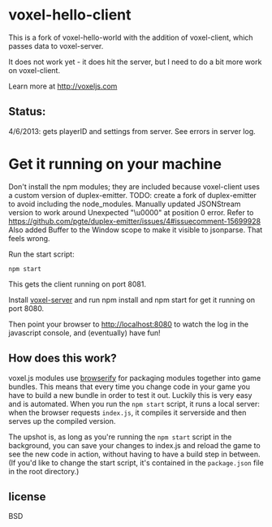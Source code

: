 # voxel-hello-client

This is a fork of voxel-hello-world with the addition of voxel-client, which passes data to voxel-server.

It does not work yet - it does hit the server, but I need to do a bit more work on voxel-client. 

Learn more at http://voxeljs.com

## Status:

4/6/2013: gets playerID and settings from server. See errors in server log.

# Get it running on your machine

Don't install the npm modules; they are included because voxel-client uses a custom version of duplex-emitter. 
TODO: create a fork of duplex-emitter to avoid including the node_modules.
Manually updated JSONStream version to work around Unexpected "\u0000" at position 0 error. Refer to
https://github.com/pgte/duplex-emitter/issues/4#issuecomment-15699928
Also added Buffer to the Window scope to make it visible to jsonparse.
That feels wrong.

Run the start script:

```
npm start
```

This gets the client running on port 8081.

Install [voxel-server](https://github.com/chrisekelley/voxel-server) and run npm install and npm start for get it running on port 8080.

Then point your browser to [http://localhost:8080](http://localhost:8081) to watch the log in the javascript console, and (eventually) have fun!

## How does this work?

voxel.js modules use [browserify](http://browserify.org) for packaging modules together into game bundles. This means that every time you change code in your game you have to build a new bundle in order to test it out. Luckily this is very easy and is automated. When you run the `npm start` script, it runs a local server: when the browser requests `index.js`, it compiles it serverside and then serves up the compiled version.

The upshot is, as long as you're running the `npm start` script in the background, you can save your changes to index.js and reload the game to see the new code in action, without having to have a build step in between. (If you'd like to change the start script, it's contained in the `package.json` file in the root directory.)

## license

BSD
